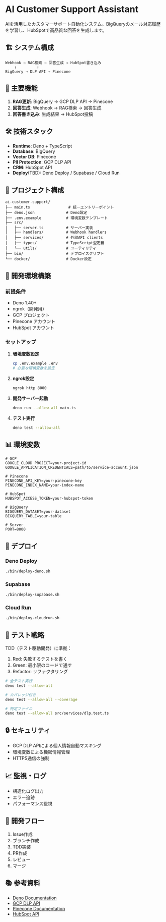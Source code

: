# AI Customer Support Assistant

AIを活用したカスタマーサポート自動化システム。BigQueryのメール対応履歴を学習し、HubSpotで高品質な回答を生成します。

## 🏗️ システム構成

```
Webhook → RAG検索 → 回答生成 → HubSpot書き込み
    ↑         ↑
BigQuery → DLP API → Pinecone
```

## 🚀 主要機能

1. **RAG更新**: BigQuery → GCP DLP API → Pinecone
2. **回答生成**: Webhook → RAG検索 → 回答生成
3. **回答書き込み**: 生成結果 → HubSpot投稿

## 🛠️ 技術スタック

- **Runtime**: Deno + TypeScript
- **Database**: BigQuery
- **Vector DB**: Pinecone
- **PII Protection**: GCP DLP API
- **CRM**: HubSpot API
- **Deploy**(TBD): Deno Deploy / Supabase / Cloud Run

## 📁 プロジェクト構成

```
ai-customer-support/
├── main.ts                 # 統一エントリーポイント
├── deno.json              # Deno設定
├── .env.example           # 環境変数テンプレート
├── src/
│   ├── server.ts          # サーバー実装
│   ├── handlers/          # Webhook handlers
│   ├── services/          # 外部API clients
│   ├── types/             # TypeScript型定義
│   └── utils/             # ユーティリティ
├── bin/                   # デプロイスクリプト
└── docker/                # Docker設定
```

## 🔧 開発環境構築

### 前提条件

- Deno 1.40+
- ngrok（開発用）
- GCP プロジェクト
- Pinecone アカウント
- HubSpot アカウント

### セットアップ

1. **環境変数設定**
   ```bash
   cp .env.example .env
   # 必要な環境変数を設定
   ```

2. **ngrok設定**
   ```bash
   ngrok http 8000
   ```

3. **開発サーバー起動**
   ```bash
   deno run --allow-all main.ts
   ```

4. **テスト実行**
   ```bash
   deno test --allow-all
   ```

## 📊 環境変数

```env
# GCP
GOOGLE_CLOUD_PROJECT=your-project-id
GOOGLE_APPLICATION_CREDENTIALS=path/to/service-account.json

# Pinecone
PINECONE_API_KEY=your-pinecone-key
PINECONE_INDEX_NAME=your-index-name

# HubSpot
HUBSPOT_ACCESS_TOKEN=your-hubspot-token

# BigQuery
BIGQUERY_DATASET=your-dataset
BIGQUERY_TABLE=your-table

# Server
PORT=8000
```

## 🚀 デプロイ

### Deno Deploy

```bash
./bin/deploy-deno.sh
```

### Supabase

```bash
./bin/deploy-supabase.sh
```

### Cloud Run

```bash
./bin/deploy-cloudrun.sh
```

## 🧪 テスト戦略

TDD（テスト駆動開発）に準拠：

1. Red: 失敗するテストを書く
2. Green: 最小限のコードで通す
3. Refactor: リファクタリング

```bash
# 全テスト実行
deno test --allow-all

# カバレッジ付き
deno test --allow-all --coverage

# 特定ファイル
deno test --allow-all src/services/dlp.test.ts
```

## 🔒 セキュリティ

- GCP DLP APIによる個人情報自動マスキング
- 環境変数による機密情報管理
- HTTPS通信の強制

## 📈 監視・ログ

- 構造化ログ出力
- エラー追跡
- パフォーマンス監視

## 🤝 開発フロー

1. Issue作成
2. ブランチ作成
3. TDD実装
4. PR作成
5. レビュー
6. マージ

## 📚 参考資料

- [Deno Documentation](https://deno.land/manual)
- [GCP DLP API](https://cloud.google.com/dlp/docs)
- [Pinecone Documentation](https://docs.pinecone.io/)
- [HubSpot API](https://developers.hubspot.com/docs/api/overview)

